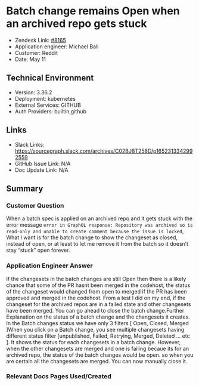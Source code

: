 
# Batch change remains Open when an archived repo gets stuck <!-- Ticket Title  Hint: include keywords to make it searchable -->

- Zendesk Link: [#8165](https://sourcegraph.zendesk.com/agent/tickets/8165)
- Application engineer: Michael Bali
- Customer: Reddit <!-- Redact if this contains personally identifying information -->
- Date: May 11

<!-- Data populated from integration, speak to Ben Gordon or Michael Bali if not working -->
<!-- During Internal team trial, fill missing data manually (we are waiting for all data to sync) -->

## Technical Environment
- Version: 3.36.2​
- Deployment: kubernetes
- External Services: GITHUB
- Auth Providers: builtin,github


## Links
<!-- Data for application engineer manual entry -->
- Slack Links: https://sourcegraph.slack.com/archives/C02BJ8T258D/p1652313342992559
- GitHub Issue Link: N/A
- Doc Update Link: N/A

## Summary
### Customer Question
When a batch spec is applied on an archived repo and it gets stuck with the error message `error in GraphQL response: Repository was archived so is read-only and unable to create comment because the issue is locked`, What I want is for the batch change to show the changeset as closed, instead of open, or at least to let me remove it from the batch so it doesn’t stay “stuck” open forever.

### Application Engineer Answer
If the changesets in the batch changes are still Open then there is a likely chance that some of the PR hasnt been merged in the codehost, the status of the changeset would changed from open to merged if the PR has been approved and merged in the codehost. From a test I did on my end, if the changeset for the archived repos are in a failed state and other changesets have been merged. You can go ahead to close the batch change.Further Explanation on the status of a batch change and the changesets it creates. In the Batch changes status we have only 3 filters [ Open, Closed, Merged ]When you click on a Batch change, you see multiple changesets having different status filter [unpublished, Failed, Retrying, Merged, Deleted ... etc ].
It shows the status for each changesets in a batch change. However, when the other changesets are merged and one is failing becaue its for an archived repo, the status of the batch changes would be open. so when you are certain all the changesets are merged. You can now manually close it.

### Relevant Docs Pages Used/Created

<!-- Once complete, upload a copy to https://github.com/sourcegraph/support-tools-internal/tree/main/resolved-tickets as a .md file -->
<!-- Name the file 8165.md -->
